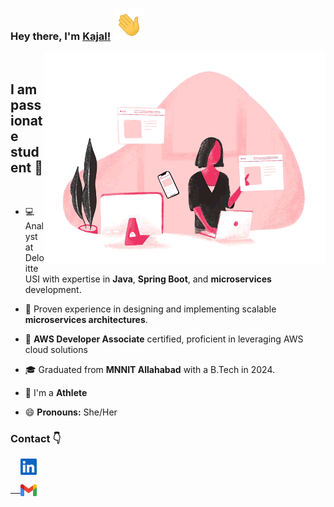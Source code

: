 ### Hey there, I'm [Kajal!](https://github.com/shahikaju7) <img height="50px" src="https://github.com/shahikaju7/shahikaju7/blob/main/shahi/waving_hand.gif">

<img align="right" alt="GIF" width="450px" src="https://github.com/shahikaju7/shahikaju7/blob/main/shahi/Kajlu.gif"/>

<br>

## I am passionate student :slightly_smiling_face:

<br>

- :computer: Analyst at Deloitte USI with expertise in **Java**, **Spring Boot**, and **microservices** development.

- :seedling: Proven experience in designing and implementing scalable **microservices architectures**.
 
- :iphone: **AWS Developer Associate** certified, proficient in leveraging AWS cloud solutions
- :mortar_board: Graduated from **MNNIT Allahabad** with a B.Tech in  2024.

- :dancers: I'm a **Athlete**

- :smile: **Pronouns:** She/Her


### Contact :point_down:
&nbsp; &nbsp; <a href="https://www.linkedin.com/in/kajal-shahi-b2842a208/">
    <img align="center" width="26px" src="https://github.com/shahikaju7/shahikaju7/blob/main/shahi/linkedin.jpeg" />

 
 &nbsp; &nbsp; <a href="mailto:shahikaju73@gmail.com">
    <img align="center" width="26px" src="https://github.com/shahikaju7/shahikaju7/blob/main/shahi/gmail.png" />
